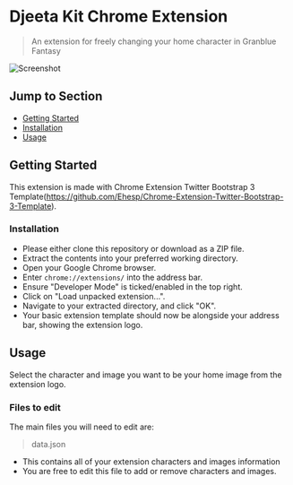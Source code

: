 # Djeeta Kit Chrome Extension
> An extension for freely changing your home character in Granblue Fantasy

![Screenshot](http://i.imgur.com/C5KsCSH.jpg)

## Jump to Section

* [Getting Started](#getting-started)
* [Installation](#installation)
* [Usage](#usage)

## Getting Started

This extension is made with Chrome Extension Twitter Bootstrap 3 Template(https://github.com/Ehesp/Chrome-Extension-Twitter-Bootstrap-3-Template). 
	
### Installation

- Please either clone this repository or download as a ZIP file.
- Extract the contents into your preferred working directory.
- Open your Google Chrome browser.
- Enter `chrome://extensions/` into the address bar.
- Ensure "Developer Mode" is ticked/enabled in the top right.
- Click on "Load unpacked extension...".
- Navigate to your extracted directory, and click "OK".
- Your basic extension template should now be alongside your address bar, showing the extension logo.

## Usage

Select the character and image you want to be your home image from the extension logo.

### Files to edit

The main files you will need to edit are:

> data.json

- This contains all of your extension characters and images information
- You are free to edit this file to add or remove characters and images.
